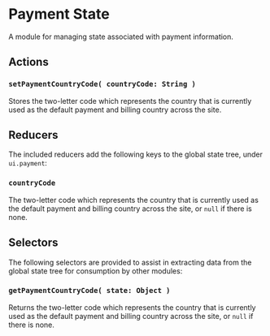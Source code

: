 Payment State
=============

A module for managing state associated with payment information.

## Actions

### `setPaymentCountryCode( countryCode: String )`

Stores the two-letter code which represents the country that is currently used as the default payment and billing country across the site.

## Reducers

The included reducers add the following keys to the global state tree, under `ui.payment`:

### `countryCode`

The two-letter code which represents the country that is currently used as the default payment and billing country across the site, or `null` if there is none.

## Selectors

The following selectors are provided to assist in extracting data from the global state tree for consumption by other modules:

### `getPaymentCountryCode( state: Object )`

Returns the two-letter code which represents the country that is currently used as the default payment and billing country across the site, or `null` if there is none.
